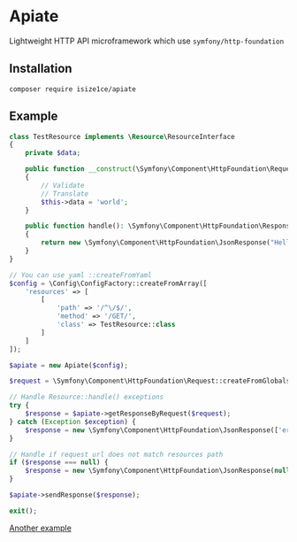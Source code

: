 # Apiate
Lightweight HTTP API microframework which use `symfony/http-foundation`

## Installation
``` composer require isize1ce/apiate ```

## Example

```php
class TestResource implements \Resource\ResourceInterface
{
    private $data;

    public function __construct(\Symfony\Component\HttpFoundation\Request $request)
    {
        // Validate
        // Translate
        $this->data = 'world';
    }

    public function handle(): \Symfony\Component\HttpFoundation\Response
    {
        return new \Symfony\Component\HttpFoundation\JsonResponse("Hello $this->data");
    }
}

// You can use yaml ::createFromYaml
$config = \Config\ConfigFactory::createFromArray([
    'resources' => [
        [
            'path' => '/^\/$/',
            'method' => '/GET/',
            'class' => TestResource::class
        ]
    ]
]);

$apiate = new Apiate($config);

$request = \Symfony\Component\HttpFoundation\Request::createFromGlobals();

// Handle Resource::handle() exceptions
try {
    $response = $apiate->getResponseByRequest($request);
} catch (Exception $exception) {
    $response = new \Symfony\Component\HttpFoundation\JsonResponse(['error' => $exception->getMessage()], 500);
}

// Handle if request url does not match resources path
if ($response === null) {
    $response = new \Symfony\Component\HttpFoundation\JsonResponse(null, 404);
}

$apiate->sendResponse($response);

exit();
```

[Another example](example)